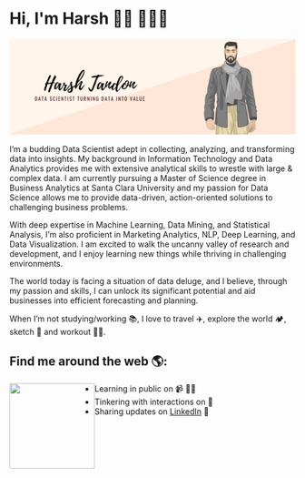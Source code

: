# Hi, I'm Harsh 👋🏻 👨🏻‍💻
<img src="https://raw.githubusercontent.com/harshtandon23/harshtandon23/master/HarshTandon_header.png" alt="banner that says Harsh Tandon - Data Scientist, converting data into value alongside a cartoon illustration of Harsh">

 
I’m a budding Data Scientist adept in collecting, analyzing, and transforming data into insights. My background in Information Technology and Data Analytics provides me with extensive analytical skills to wrestle with large & complex data. I am currently pursuing a Master of Science degree in Business Analytics at Santa Clara University and my passion for Data Science allows me to provide data-driven, action-oriented solutions to challenging business problems. 

With deep expertise in Machine Learning, Data Mining, and Statistical Analysis, I’m also proficient in Marketing Analytics, NLP, Deep Learning, and Data Visualization. I am excited to walk the uncanny valley of research and development, and I enjoy learning new things while thriving in challenging environments.

The world today is facing a situation of data deluge, and I believe, through my passion and skills, I can unlock its significant potential and aid businesses into efficient forecasting and planning.

When I’m not studying/working 📚, I love to travel ✈️, explore the world 🏕️, sketch 🎨 and workout 🏋️‍♂️. 

## Find me around the web 🌎: 
<a href="https://github.com/sponsors/M0nica"><img align="left" width="150" height="150" src="https://github.com/M0nica/M0nica/blob/main/octomonica/m0nica-octocat-rotating.gif?raw=true"></a>
- Learning in public on 📹 ✍🏾
- Tinkering with interactions on 🏓
- Sharing updates on <a href="https://www.linkedin.com/in/tandon-harsh/">LinkedIn</a> 💼

